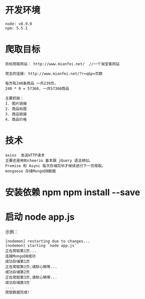 ﻿# 开发环境
```
node: v8.9.0
npm: 5.5.1
```

# 爬取目标
```
目标爬取网站： http://www.mianfei.net/  //一个淘宝客网站

爬去的连接: http://www.mianfei.net/?r=q&p=页数

每页有240条商品 一共239页。
240 * 9 = 57360, 一共57360商品

主要抓取：
1. 图片链接
2. 商品标题
3. 商品链接
4. 商品价格

```

# 技术
```
axios  发送HTTP请求
主要还是用到cheerio 基本跟 jQuery 语法相似。
Promise 和 Async 每次存储完毕才继续进行下一页爬取。
mongoose 存储MongoDB数据
```

# 安装依赖 npm npm install --save

# 启动 node app.js

示例：
```
[nodemon] restarting due to changes...
[nodemon] starting `node app.js`
正在爬取第1页...
连接MongoDB成功
成功存储第1页
正在爬取第2页,请耐心稍等...
成功存储第2页
正在爬取第3页,请耐心稍等...
成功存储第3页
....
爬取数据完成!
```